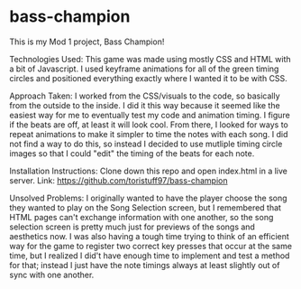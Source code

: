 # bass-champion
This is my Mod 1 project, Bass Champion!

Technologies Used: This game was made using mostly CSS and HTML with a bit of Javascript. I used keyframe animations for all of the green timing circles and positioned everything exactly where I wanted it to be with CSS. 

Approach Taken: I worked from the CSS/visuals to the code, so basically from the outside to the inside. I did it this way because it seemed like the easiest way for me to eventually test my code and animation timing. I figure if the beats are off, at least it will look cool. From there, I looked for ways to repeat animations to make it simpler to time the notes with each song. I did not find a way to do this, so instead I decided to use mutliple timing circle images so that I could "edit" the timing of the beats for each note. 

Installation Instructions: Clone down this repo and open index.html in a live server.
Link: https://github.com/toristuff97/bass-champion

Unsolved Problems: I originally wanted to have the player choose the song they wanted to play on the Song Selection screen, but I remembered that HTML pages can't exchange information with one another, so the song selection screen is pretty much just for previews of the songs and aesthetics now. I was also having a tough time trying to think of an efficient way for the game to register two correct key presses that occur at the same time, but I realized I did't have enough time to implement and test a method for that; instead I just have the note timings always at least slightly out of sync with one another.
